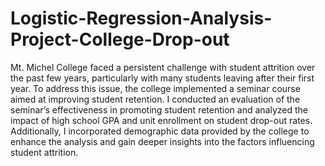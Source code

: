 # Logistic-Regression-Analysis-Project-College-Drop-out
Mt. Michel College faced a persistent challenge with student attrition over the past few years, particularly with many students leaving after their first year. To address this issue, the college implemented a seminar course aimed at improving student retention. I conducted an evaluation of the seminar’s effectiveness in promoting student retention and analyzed the impact of high school GPA and unit enrollment on student drop-out rates. Additionally, I incorporated demographic data provided by the college to enhance the analysis and gain deeper insights into the factors influencing student attrition.
